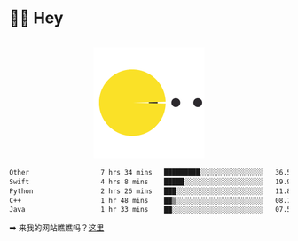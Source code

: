 
# 👋🏻 Hey
<div align="center">
	<br>
	<img src="https://raw.githubusercontent.com/Aniket965/Aniket965/master/pacman.svg?sanitize=true" width="200" height="200">
	<br>
</div>

<!--START_SECTION:waka-->

```txt
Other                  7 hrs 34 mins   █████████░░░░░░░░░░░░░░░░   36.56 %
Swift                  4 hrs 8 mins    █████░░░░░░░░░░░░░░░░░░░░   19.98 %
Python                 2 hrs 26 mins   ███░░░░░░░░░░░░░░░░░░░░░░   11.80 %
C++                    1 hr 48 mins    ██▒░░░░░░░░░░░░░░░░░░░░░░   08.75 %
Java                   1 hr 33 mins    ██░░░░░░░░░░░░░░░░░░░░░░░   07.50 %
```

<!--END_SECTION:waka-->

 ➡️  来我的网站瞧瞧吗？[这里](https://www.shaolongfei.com)
